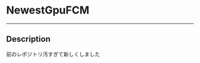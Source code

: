 # NewestGpuFCM
-----------------------------------------------
## Description  
前のレポジトリ汚すぎて新しくしました





